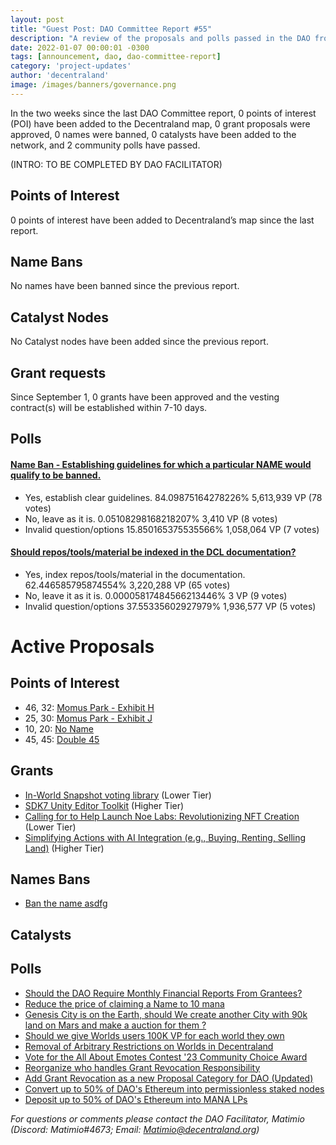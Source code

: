 ```yaml
---
layout: post
title: "Guest Post: DAO Committee Report #55"
description: "A review of the proposals and polls passed in the DAO from September 1 through September 15".
date: 2022-01-07 00:00:01 -0300
tags: [announcement, dao, dao-committee-report]
category: 'project-updates'
author: 'decentraland'
image: /images/banners/governance.png
---
```


In the two weeks since the last DAO Committee report, 0 points of interest (POI) have been added to the Decentraland map, 0 grant proposals were approved, 0 names were banned, 0 catalysts have been added to the network, and 2 community polls have passed.

(INTRO: TO BE COMPLETED BY DAO FACILITATOR)

## Points of Interest
0 points of interest have been added to Decentraland’s map since the last report.


## Name Bans

No names have been banned since the previous report.

## Catalyst Nodes
No Catalyst nodes have been added since the previous report.


## Grant requests
Since September 1, 0 grants have been approved and the vesting contract(s) will be established within 7-10 days.


## Polls

#### [Name Ban - Establishing guidelines for which a particular NAME would qualify to be banned.](https://governance.decentraland.org/proposal/?id=b3586a80-4678-11ee-ab1f-97157a05bdec)

* Yes, establish clear guidelines. 84.09875164278226% 5,613,939 VP (78 votes)
* No, leave as it is. 0.05108298168218207% 3,410 VP (8 votes)
* Invalid question/options 15.850165375535566% 1,058,064 VP (7 votes)


#### [Should repos/tools/material be indexed in the DCL documentation?](https://governance.decentraland.org/proposal/?id=a363ccc0-44ff-11ee-ab1f-97157a05bdec)

* Yes, index repos/tools/material in the documentation. 62.446585795874554% 3,220,288 VP (65 votes)
* No, leave it as it is. 0.00005817484566213446% 3 VP (9 votes)
* Invalid question/options 37.55335602927979% 1,936,577 VP (5 votes)



# Active Proposals

## Points of Interest

* 46, 32: [Momus Park - Exhibit H](https://governance.decentraland.org/proposal/?id=7093ed20-4d4c-11ee-beb5-696f9c967b67)
* 25, 30: [Momus Park - Exhibit J](https://governance.decentraland.org/proposal/?id=774ca7f0-4ae6-11ee-8dc1-47e81c0c49b1)
* 10, 20: [No Name](https://governance.decentraland.org/proposal/?id=3917e410-4ae4-11ee-8dc1-47e81c0c49b1)
* 45, 45: [Double 45](https://governance.decentraland.org/proposal/?id=a5cd5b60-4ae1-11ee-8dc1-47e81c0c49b1)

## Grants

* [In-World Snapshot voting library](https://governance.decentraland.org/proposal/?id=c96c3830-4d4c-11ee-beb5-696f9c967b67) (Lower Tier)
* [SDK7 Unity Editor Toolkit](https://governance.decentraland.org/proposal/?id=122c02b0-4b38-11ee-8dc1-47e81c0c49b1) (Higher Tier)
* [Calling for to Help Launch Noe Labs: Revolutionizing NFT Creation](https://governance.decentraland.org/proposal/?id=00516590-464b-11ee-ab1f-97157a05bdec) (Lower Tier)
* [Simplifying Actions with AI Integration (e.g., Buying, Renting, Selling Land)](https://governance.decentraland.org/proposal/?id=57542ef0-437a-11ee-86cd-dda3c5b69de3) (Higher Tier)

## Names Bans

* [Ban the name asdfg](https://governance.decentraland.org/proposal/?id=1608ef60-4ae3-11ee-8dc1-47e81c0c49b1)

## Catalysts


## Polls

* [Should the DAO Require Monthly Financial Reports From Grantees?](https://governance.decentraland.org/proposal/?id=b3f93b70-4d28-11ee-beb5-696f9c967b67)
* [Reduce the price of claiming a Name to 10 mana](https://governance.decentraland.org/proposal/?id=bfc6cbe0-4ccc-11ee-b70f-d545cab0929e)
* [Genesis City is on the Earth, should We create another City with 90k land on Mars and make a auction for them ? ](https://governance.decentraland.org/proposal/?id=ec4b7320-4cc5-11ee-b70f-d545cab0929e)
* [Should we give Worlds users 100K VP for each world they own ](https://governance.decentraland.org/proposal/?id=d428d600-4cbd-11ee-b70f-d545cab0929e)
* [Removal of Arbitrary Restrictions on Worlds in Decentraland](https://governance.decentraland.org/proposal/?id=2a172650-4c57-11ee-b70f-d545cab0929e)
* [Vote for the All About Emotes Contest &#39;23 Community Choice Award ](https://governance.decentraland.org/proposal/?id=3a099ac0-4c1b-11ee-a2e0-b78adf7d068d)
* [Reorganize who handles Grant Revocation Responsibility](https://governance.decentraland.org/proposal/?id=26dfe530-4c0c-11ee-a2e0-b78adf7d068d)
* [Add Grant Revocation as a new Proposal Category for DAO (Updated)](https://governance.decentraland.org/proposal/?id=214930a0-4c0b-11ee-a2e0-b78adf7d068d)
* [Convert up to 50% of DAO&#39;s Ethereum into permissionless staked nodes](https://governance.decentraland.org/proposal/?id=f32b4690-49b2-11ee-8dc1-47e81c0c49b1)
* [Deposit up to 50% of DAO&#39;s Ethereum into MANA LPs](https://governance.decentraland.org/proposal/?id=ebc50cb0-49b2-11ee-8dc1-47e81c0c49b1)

*For questions or comments please contact the DAO Facilitator, Matimio (Discord: Matimio#4673; Email: [Matimio@decentraland.org](mailto:Matimio@decentraland.org))*